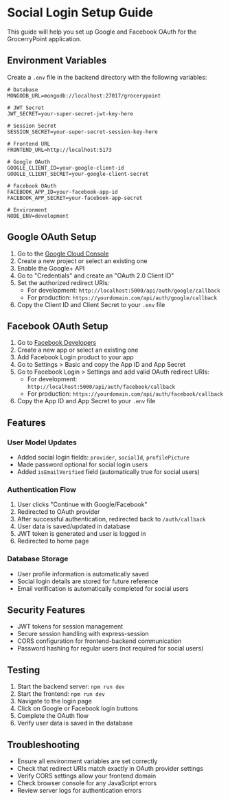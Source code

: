 # Social Login Setup Guide

This guide will help you set up Google and Facebook OAuth for the GrocerryPoint application.

## Environment Variables

Create a `.env` file in the backend directory with the following variables:

```env
# Database
MONGODB_URL=mongodb://localhost:27017/grocerypoint

# JWT Secret
JWT_SECRET=your-super-secret-jwt-key-here

# Session Secret
SESSION_SECRET=your-super-secret-session-key-here

# Frontend URL
FRONTEND_URL=http://localhost:5173

# Google OAuth
GOOGLE_CLIENT_ID=your-google-client-id
GOOGLE_CLIENT_SECRET=your-google-client-secret

# Facebook OAuth
FACEBOOK_APP_ID=your-facebook-app-id
FACEBOOK_APP_SECRET=your-facebook-app-secret

# Environment
NODE_ENV=development
```

## Google OAuth Setup

1. Go to the [Google Cloud Console](https://console.cloud.google.com/)
2. Create a new project or select an existing one
3. Enable the Google+ API
4. Go to "Credentials" and create an "OAuth 2.0 Client ID"
5. Set the authorized redirect URIs:
   - For development: `http://localhost:5000/api/auth/google/callback`
   - For production: `https://yourdomain.com/api/auth/google/callback`
6. Copy the Client ID and Client Secret to your `.env` file

## Facebook OAuth Setup

1. Go to [Facebook Developers](https://developers.facebook.com/)
2. Create a new app or select an existing one
3. Add Facebook Login product to your app
4. Go to Settings > Basic and copy the App ID and App Secret
5. Go to Facebook Login > Settings and add valid OAuth redirect URIs:
   - For development: `http://localhost:5000/api/auth/facebook/callback`
   - For production: `https://yourdomain.com/api/auth/facebook/callback`
6. Copy the App ID and App Secret to your `.env` file

## Features

### User Model Updates
- Added social login fields: `provider`, `socialId`, `profilePicture`
- Made password optional for social login users
- Added `isEmailVerified` field (automatically true for social users)

### Authentication Flow
1. User clicks "Continue with Google/Facebook"
2. Redirected to OAuth provider
3. After successful authentication, redirected back to `/auth/callback`
4. User data is saved/updated in database
5. JWT token is generated and user is logged in
6. Redirected to home page

### Database Storage
- User profile information is automatically saved
- Social login details are stored for future reference
- Email verification is automatically completed for social users

## Security Features
- JWT tokens for session management
- Secure session handling with express-session
- CORS configuration for frontend-backend communication
- Password hashing for regular users (not required for social users)

## Testing
1. Start the backend server: `npm run dev`
2. Start the frontend: `npm run dev`
3. Navigate to the login page
4. Click on Google or Facebook login buttons
5. Complete the OAuth flow
6. Verify user data is saved in the database

## Troubleshooting
- Ensure all environment variables are set correctly
- Check that redirect URIs match exactly in OAuth provider settings
- Verify CORS settings allow your frontend domain
- Check browser console for any JavaScript errors
- Review server logs for authentication errors 